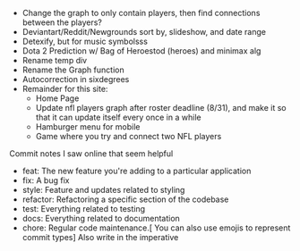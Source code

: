 - Change the graph to only contain players, then find connections between the players?
- Deviantart/Reddit/Newgrounds sort by, slideshow, and date range
- Detexify, but for music symbolsss
- Dota 2 Prediction w/ Bag of Heroestod (heroes) and minimax alg
- Rename temp div
- Rename the Graph function
- Autocorrection in sixdegrees
- Remainder for this site:
  - Home Page
  - Update nfl players graph after roster deadline (8/31), and make it so that it can update itself every once in a while
  - Hamburger menu for mobile
  - Game where you try and connect two NFL players

Commit notes I saw online that seem helpful
- feat: The new feature you're adding to a particular application
- fix: A bug fix
- style: Feature and updates related to styling
- refactor: Refactoring a specific section of the codebase
- test: Everything related to testing
- docs: Everything related to documentation
- chore: Regular code maintenance.[ You can also use emojis to represent commit types]
Also write in the imperative